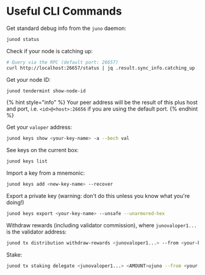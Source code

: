 # Useful CLI Commands

Get standard debug info from the `juno` daemon:

```bash
junod status
```

Check if your node is catching up:

```bash
# Query via the RPC (default port: 26657)
curl http://localhost:26657/status | jq .result.sync_info.catching_up
```

Get your node ID:

```bash
junod tendermint show-node-id
```

{% hint style="info" %}
Your peer address will be the result of this plus host and port, i.e. `<id>@<host>:26656` if you are using the default port.
{% endhint %}

Get your `valoper` address:

```bash
junod keys show <your-key-name> -a --bech val
```

See keys on the current box:

```bash
junod keys list
```

Import a key from a mnemonic:

```bash
junod keys add <new-key-name> --recover
```

Export a private key \(warning: don't do this unless you know what you're doing!\)

```bash
junod keys export <your-key-name> --unsafe --unarmored-hex
```

Withdraw rewards \(including validator commission\), where `junovaloper1...` is the validator address:

```bash
junod tx distribution withdraw-rewards <junovaloper1...> --from <your-key>  --commission
```

Stake:

```bash
junod tx staking delegate <junovaloper1...> <AMOUNT>ujuno --from <your-key>
```

